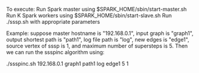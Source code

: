 To execute:
  Run Spark master using $SPARK_HOME/sbin/start-master.sh 
  Run K Spark workers using $SPARK_HOME/sbin/start-slave.sh 
  Run ./sssp.sh with appropriate parameters
  
Example: 
  suppose master hostname is "192.168.0.1",
  input graph is "graph1",
  output shortest path is "path1",
  log file path is "log",
  new edges is "edge1",
  source vertex of sssp is 1, and
  maximum number of supersteps is 5. Then we can run the ssspinc algorithm using:
  
  
  ./ssspinc.sh 192.168.0.1 graph1 path1 log edge1 5 1  


  
